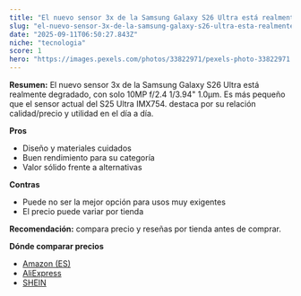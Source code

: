 ```yaml
---
title: "El nuevo sensor 3x de la Samsung Galaxy S26 Ultra está realmente degradado, con solo 10MP f/2.4 1/3.94\" 1.0μm. Es más pequeño que el sensor actual del S25 Ultra IMX754."
slug: "el-nuevo-sensor-3x-de-la-samsung-galaxy-s26-ultra-esta-realmente-degradado-con-s"
date: "2025-09-11T06:50:27.843Z"
niche: "tecnologia"
score: 1
hero: "https://images.pexels.com/photos/33822971/pexels-photo-33822971.jpeg?auto=compress&cs=tinysrgb&fit=crop&h=627&w=1200&auto=compress&cs=tinysrgb&w=1200&h=675&fit=crop"
---
```


**Resumen:** El nuevo sensor 3x de la Samsung Galaxy S26 Ultra está realmente degradado, con solo 10MP f/2.4 1/3.94" 1.0μm. Es más pequeño que el sensor actual del S25 Ultra IMX754. destaca por su relación calidad/precio y utilidad en el día a día.

**Pros**
- Diseño y materiales cuidados
- Buen rendimiento para su categoría
- Valor sólido frente a alternativas

**Contras**
- Puede no ser la mejor opción para usos muy exigentes
- El precio puede variar por tienda

**Recomendación:** compara precio y reseñas por tienda antes de comprar.

**Dónde comparar precios**
- [Amazon (ES)](https://www.amazon.es/s?k=El%20nuevo%20sensor%203x%20de%20la%20Samsung%20Galaxy%20S26%20Ultra%20est%C3%A1%20realmente%20degradado%2C%20con%20solo%2010MP%20f%2F2.4%201%2F3.94%22%201.0%CE%BCm.%20Es%20m%C3%A1s%20peque%C3%B1o%20que%20el%20sensor%20actual%20del%20S25%20Ultra%20IMX754.&tag=teknovashop25-21)
- [AliExpress](https://www.aliexpress.com/wholesale?SearchText=El%20nuevo%20sensor%203x%20de%20la%20Samsung%20Galaxy%20S26%20Ultra%20est%C3%A1%20realmente%20degradado%2C%20con%20solo%2010MP%20f%2F2.4%201%2F3.94%22%201.0%CE%BCm.%20Es%20m%C3%A1s%20peque%C3%B1o%20que%20el%20sensor%20actual%20del%20S25%20Ultra%20IMX754.)
- [SHEIN](https://www.shein.com/pdsearch/El%20nuevo%20sensor%203x%20de%20la%20Samsung%20Galaxy%20S26%20Ultra%20est%C3%A1%20realmente%20degradado%2C%20con%20solo%2010MP%20f%2F2.4%201%2F3.94%22%201.0%CE%BCm.%20Es%20m%C3%A1s%20peque%C3%B1o%20que%20el%20sensor%20actual%20del%20S25%20Ultra%20IMX754.)